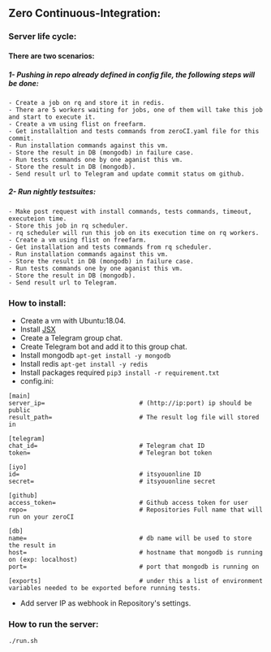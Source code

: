 ## Zero Continuous-Integration:


### Server life cycle:
#### There are two scenarios:

##### 1- Pushing in repo already defined in config file, the following steps will be done:

    - Create a job on rq and store it in redis.
    - There are 5 workers waiting for jobs, one of them will take this job and start to execute it.
    - Create a vm using flist on freefarm.
    - Get installaltion and tests commands from zeroCI.yaml file for this commit.
    - Run installation commands against this vm.
    - Store the result in DB (mongodb) in failure case.
    - Run tests commands one by one aganist this vm.
    - Store the result in DB (mongodb).
    - Send result url to Telegram and update commit status om github.

##### 2- Run nightly testsuites:

    - Make post request with install commands, tests commands, timeout, executeion time.
    - Store this job in rq scheduler.
    - rq scheduler will run this job on its execution time on rq workers.
    - Create a vm using flist on freefarm.
    - Get installation and tests commands from rq scheduler.
    - Run installation commands against this vm.
    - Store the result in DB (mongodb) in failure case.
    - Run tests commands one by one aganist this vm.
    - Store the result in DB (mongodb).
    - Send result url to Telegram.
    
### How to install:

- Create a vm with Ubuntu:18.04.
- Install [JSX](https://github.com/threefoldtech/jumpscaleX/tree/development_jumpscale_testing/docs/Installation#insystem-install)
- Create a Telegram group chat.
- Create Telegram bot and add it to this group chat.
- Install mongodb `apt-get install -y mongodb`
- Install redis `apt-get install -y redis`
- Install packages required `pip3 install -r requirement.txt`
- config.ini:

```
[main]
server_ip=                          # (http://ip:port) ip should be public
result_path=                        # The result log file will stored in

[telegram]
chat_id=                            # Telegram chat ID
token=                              # Telegran bot token

[iyo]
id=                                 # itsyouonline ID
secret=                             # itsyouonline secret

[github]
access_token=                       # Github access token for user
repo=                               # Repositories Full name that will run on your zeroCI

[db]
name=                               # db name will be used to store the result in
host=                               # hostname that mongodb is running on (exp: localhost)
port=                               # port that mongodb is running on

[exports]                           # under this a list of environment variables needed to be exported before running tests.
```

- Add server IP as webhook in Repository's settings.

### How to run the server:
```bash
./run.sh
```
